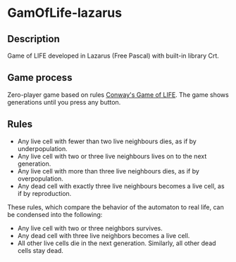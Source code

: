 # GamOfLife-lazarus
 
## Description
Game of LIFE developed in Lazarus (Free Pascal) with built-in library Crt.

## Game process
Zero-player game based on rules [Conway's Game of LIFE](https://en.wikipedia.org/wiki/Conway%27s_Game_of_Life). The game shows generations until you press any button.

## Rules
- Any live cell with fewer than two live neighbours dies, as if by underpopulation.
- Any live cell with two or three live neighbours lives on to the next generation.
- Any live cell with more than three live neighbours dies, as if by overpopulation.
- Any dead cell with exactly three live neighbours becomes a live cell, as if by reproduction.

These rules, which compare the behavior of the automaton to real life, can be condensed into the following:
- Any live cell with two or three neighbors survives.
- Any dead cell with three live neighbors becomes a live cell.
- All other live cells die in the next generation. Similarly, all other dead cells stay dead.
